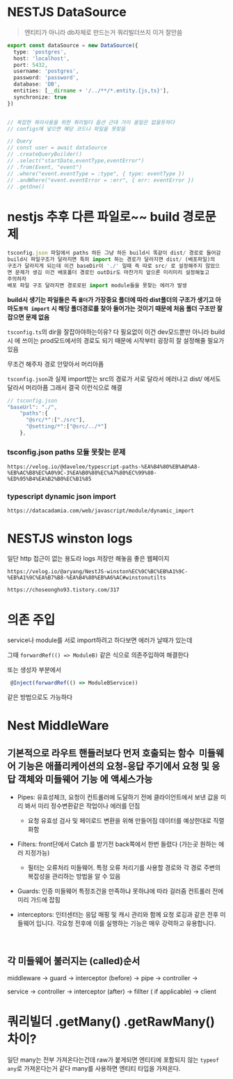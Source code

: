 # NESTJS DataSource

> 엔티티가 아니라 db자체로 만드는거 쿼리빌더쓰지 이거 잘안씀

```typescript
export const dataSource = new DataSource({
  type: 'postgres',
  host: 'localhost',
  port: 5432,
  username: 'postgres',
  password: 'password',
  database: 'DB',
  entities: [__dirname + '/../**/*.entity.{js,ts}'],
  synchronize: true
})


// 복잡한 쿼리사용을 위한 쿼리빌더 옵션 근데 거이 쓸일은 없을듯하다 
// configs에 넣으면 해당 코드나 파일을 못찾음 

// Query
// const user = await dataSource
// .createQueryBuilder()
// .select("startDate,eventType,eventError")
// .from(Event, "event")
// .where("event.eventType = :type", { type: eventType })
// .andWhere("event.eventError = :err", { err: eventError })
// .getOne()
```

# nestjs 추후 다른 파일로~~ build 경로문제

```typescript
tsconfig.json 파일에서 paths 하든 그냥 하든 build시 똑같이 dist/ 경로로 들어감 
build시 파일구조가 달라지면 특히 import 하는 경로가 달라지면 dist/ (배포파일)의 
구조가 달라지게 되는데 이건 baseDir이 './' 일때 즉 따로 src/ 로 설정해주지 않았으
면 문제가 생김 이건 배포폴더 경로인 outDir도 마찬가지 앞으론 미리미리 설정해놓고
주의하자 
배포 파일 구조 달라지면 경로로된 import module들을 못찾는 에러가 발생 
```

**build시 생기는 파일들은 즉 `폴더`가 가장중요 폴더에 따라 dist폴더의 구조가 생기고 아마도`동적 import` 시 해당 폴더경로를 찾아 들어가는 것이기 때문에 처음 폴더 구조만 잘 잡으면 문제 없음**

`tsconfig.ts`의 dir을 잘잡아야하는이유? 다 필요없이 이건 dev모드뿐만 아니라 build시 에 쓰이는 prod모드에서의 경로도 되기 때문에 시작부터 굉장히 잘 설정해줄 필요가있음

무조건 해주자 경로 안맞아서 머리아픔

`tsconfig.json`과 실제 import받는 src의 경로가 서로 달라서 에러나고 dist/ 에서도 달라서 머리아픔 그래서 결국 이런식으로 해결

```typescript
// tsconfig.json
"baseUrl": "./",
    "paths":{
      "@src/*":["./src"],
      "@setting/*":["@src/../*"]
    },
```

### tsconfig.json paths 모듈 못찾는 문제

```
https://velog.io/@davelee/typescript-paths-%EA%B4%80%EB%A0%A8-%EB%AC%B8%EC%A0%9C-3%EA%B0%80%EC%A7%80%EC%99%80-%ED%95%B4%EA%B2%B0%EC%B1%85
```

### typescript dynamic json import

```
https://datacadamia.com/web/javascript/module/dynamic_import
```

# NESTJS winston logs

일단 http 접근이 없는 용도라 logs 저장만 해놓음 좋은 웹페이지

```
https://velog.io/@aryang/NestJS-winston%EC%9C%BC%EB%A1%9C-%EB%A1%9C%EA%B7%B8-%EA%B4%80%EB%A6%AC#winstonutilts
```

```
https://choseongho93.tistory.com/317
```

# 의존 주입

service나 module를 서로 import하려고 하다보면 에러가 날때가 있는데 

그때 `forwardRef(() => ModuleB)` 같은 식으로 의존주입하여 해결한다

또는 생성자 부분에서 

```typescript
 @Inject(forwardRef(() => ModuleBService))
```

같은 방법으로도 가능하다 

# Nest MiddleWare

## 기본적으로 라우트 핸들러보다 먼저 호출되는 함수  미들웨어 기능은 애플리케이션의 요청-응답 주기에서 요청 및 응답 객체와 미들웨어 기능 에 액세스가능



- Pipes: 유효성체크, 요청이 컨트롤러에 도달하기 전에 클라이언트에서 보낸 값을 미리 봐서 미리 정수변환같은 작업이나 에러를 던짐
  
  - 요청 유효성 검사 및 페이로드 변환을 위해 만들어짐 데이터를 예상한대로 직렬화함

- Filters:  front단에서 Catch 를 받기전 back쪽에서 한번 들렸다 (가는곳 원하는 에러 지정가능)
  
  - 필터는 오류처리 미들웨어. 특정 오류 처리기를 사용할 경로와 각 경로 주변의 복잡성을 관리하는 방법을 알 수 있음

- Guards: 인증 미들웨어 특정조건을 만족하냐 못하냐에 따라 걸러줌 컨트롤러 전에 미리 가드에 잡힘 

- interceptors: 인터센터는 응답 매핑 및 캐시 관리와 함께 요청 로깅과 같은 전후 미들웨어 입니다. 각요청 전후에 이를 실행하는 기능은 매우 강력하고 유용합니다.

    

## 각 미들웨어 불러지는 (called)순서

middleware -> guard -> interceptor (before) -> pipe -> controller ->

service -> controller -> interceptor (after) -> fillter ( if applicable) -> client

# 쿼리빌더 .getMany() .getRawMany() 차이?

일단 many는 전부 가져온다는건데 raw가 붙게되면 엔티티에 포함되지 않는 `typeof any`로 가져온다는거 같다 many를 사용하면 엔티티 타입을 가져온다. 
